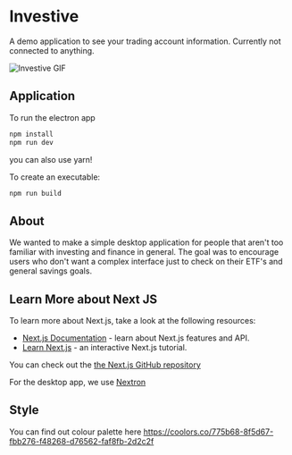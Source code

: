 # Investive
A demo application to see your trading account information. Currently not connected to anything. 

![Investive GIF](https://investive.co/investive.gif)

## Application
To run the electron app
```bash
npm install
npm run dev
```
you can also use yarn!

To create an executable:
```bash
npm run build
```

## About
We wanted to make a simple desktop application for people that aren't too familiar with investing and finance in general.
The goal was to encourage users who don't want a complex interface just to check on their ETF's and general
savings goals.

## Learn More about Next JS

To learn more about Next.js, take a look at the following resources:

- [Next.js Documentation](https://nextjs.org/docs) - learn about Next.js features and API.
- [Learn Next.js](https://nextjs.org/learn) - an interactive Next.js tutorial.

You can check out the [the Next.js GitHub repository](https://github.com/zeit/next.js/)

For the desktop app, we use [Nextron](https://www.npmjs.com/package/nextron)

## Style
You can find out colour palette here https://coolors.co/775b68-8f5d67-fbb276-f48268-d76562-faf8fb-2d2c2f
